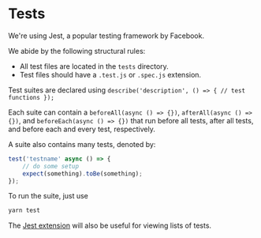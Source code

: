 # Tests

We're using Jest, a popular testing framework by Facebook.

We abide by the following structural rules:

- All test files are located in the `tests` directory.
- Test files should have a `.test.js` or `.spec.js` extension.

Test suites are declared using `describe('description', () => {
    // test functions
});`

Each suite can contain a `beforeAll(async () => {})`, `afterAll(async () => {})`, and `beforeEach(async () => {})` that run before all tests, after all tests, and before each and every test, respectively.

A suite also contains many tests, denoted by:

```javascript
test('testname' async () => {
    // do some setup
    expect(something).toBe(something);
});
```

To run the suite, just use

```zsh
yarn test
```

The [Jest extension](https://marketplace.visualstudio.com/items?itemName=Orta.vscode-jest) will also be useful for viewing lists of tests.
